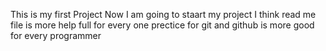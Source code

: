 This is my first Project
Now I am going to staart my project
I think read me file is more help full for every one 
prectice for git and github is more good for every programmer